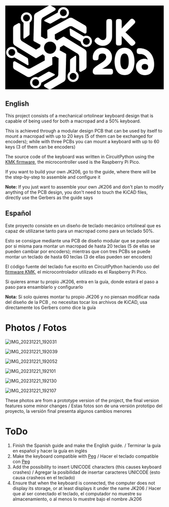 
![Logo of the project](logo-whitebg.png)


<h2 align="Left"> English </h2>

This project consists of a mechanical ortolinear keyboard design that is capable of being used for both a macropad and a 50% keyboard.

This is achieved through a modular design PCB that can be used by itself to mount a macropad with up to 20 keys (5 of them can be exchanged for encoders); while with three PCBs you can mount a keyboard with up to 60 keys (3 of them can be encoders)


The source code of the keyboard was written in CircuitPython using the <a href="http://kmkfw.io/">KMK firmware</a>, the microcontroller used is the Raspberry Pi Pico.

If you want to build your own JK206, go to the guide, where there will be the step-by-step to assemble and configure it


<strong>Note:</strong> If you just want to assemble your own JK206 and don't plan to modify anything of the PCB design, you don't need to touch the KiCAD files, directly use the Gerbers as the guide says

<h2 align="Left"> Español </h2>

Este proyecto consiste en un diseño de teclado mecánico ortolineal que es capaz de utilizarse tanto para un macropad como para un teclado 50%. 

Esto se consigue mediante una PCB de diseño modular que se puede usar por si misma para montar un macropad de hasta 20 teclas (5 de ellas se pueden cambiar por encoders); mientras que con tres PCBs se puede montar un teclado de hasta 60 teclas (3 de ellas pueden ser encoders)

El código fuente del teclado fue escrito en CircuitPython haciendo uso del <a href="http://kmkfw.io/">firmware KMK</a>, el microcontrolador utilizado es el Raspberry Pi Pico.


Si quieres armar tu propio JK206, entra en la guía, donde estará el paso a paso para ensamblarlo y configurarlo 


<strong>Nota:</strong> Si solo quieres montar tu propio JK206 y no piensan modificar nada del diseño de la PCB , no necesitas tocar los archivos de KiCAD, usa directamente los Gerbers como dice la guía

<h1 align="Left"> Photos / Fotos </h1>

![IMG_20231221_192031](https://github.com/JhonatanFerrer/JK206/assets/111335841/069ef0ab-7f90-4cb4-8dce-9c9ecae06d9a)

![IMG_20231221_192039](https://github.com/JhonatanFerrer/JK206/assets/111335841/c6ffc534-918a-40fe-a66e-3aa48b88292b)

![IMG_20231221_192052](https://github.com/JhonatanFerrer/JK206/assets/111335841/f0eb4345-6507-4add-95f5-676cd687ad57)

![IMG_20231221_192101](https://github.com/JhonatanFerrer/JK206/assets/111335841/257ff4d1-a502-4a7c-ba4d-a15de96a8f20)

![IMG_20231221_192130](https://github.com/JhonatanFerrer/JK206/assets/111335841/1e6b2391-cd78-4789-a431-74a7d7a6d44d)

![IMG_20231221_192107](https://github.com/JhonatanFerrer/JK206/assets/111335841/bcbc75ea-2c7b-4194-98b2-81e01829c725)


These photos are from a prototype version of the project, the final version features some minor changes / Estas fotos son de una versión prototipo del proyecto, la versión final presenta algunos cambios menores

<h1 align="Left"> ToDo </h1>

1. Finish the Spanish guide and make the English guide. / Terminar la guía en español y hacer la guía en inglés
2. Make the keyboard compatible with <a href="https://peg.software/">Peg</a> / Hacer el teclado compatible con <a href="https://peg.software/">Peg</a>
3. Add the possibility to insert UNICODE characters (this causes keyboard crashes) / Agregar la posibilidad de insertar caracteres UNICODE (esto causa crasheos en el teclado)
4. Ensure that when the keyboard is connected, the computer does not display its storage, or at least displays it under the name JK206 / Hacer que al ser conectado el teclado, el computador no muestre su almacenamiento, o al menos lo muestre bajo el nombre Jk206


